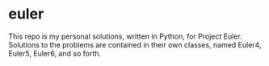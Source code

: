 # euler

This repo is my personal solutions, written in Python, for Project Euler.
Solutions to the problems are contained in their own classes, named Euler4, Euler5, Euler6, and so forth.
